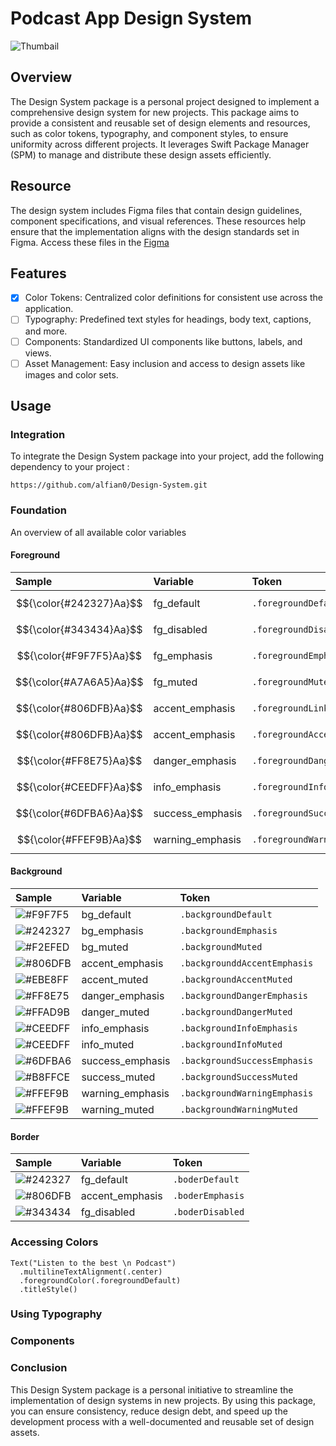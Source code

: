 # Podcast App Design System

![Thumbail](https://github.com/user-attachments/assets/12f36749-1bf1-43c8-8159-c6f50824c509)

## Overview
The Design System package is a personal project designed to implement a comprehensive design system for new projects. This package aims to provide a consistent and reusable set of design elements and resources, such as color tokens, typography, and component styles, to ensure uniformity across different projects. It leverages Swift Package Manager (SPM) to manage and distribute these design assets efficiently.

## Resource
The design system includes Figma files that contain design guidelines, component specifications, and visual references. These resources help ensure that the implementation aligns with the design standards set in Figma. Access these files in the [Figma](https://www.figma.com/design/j0PwGxdUIKlcIUUiXhIaQa/Podcast-App-(Community)?node-id=0-1&t=6xsADA7oKhdCpdq0-0)

## Features
- [x] Color Tokens: Centralized color definitions for consistent use across the application.
- [ ] Typography: Predefined text styles for headings, body text, captions, and more.
- [ ] Components: Standardized UI components like buttons, labels, and views.
- [ ] Asset Management: Easy inclusion and access to design assets like images and color sets.

## Usage
### Integration
To integrate the Design System package into your project, add the following dependency to your project :
```
https://github.com/alfian0/Design-System.git
```
### Foundation
An overview of all available color variables
#### Foreground
|Sample|Variable|Token|
|:-|:-|:-|
|$${\color{#242327}Aa}$$|fg_default|`.foregroundDefault`|
|$${\color{#343434}Aa}$$|fg_disabled|`.foregroundDisabled`|
|$${\color{#F9F7F5}Aa}$$|fg_emphasis|`.foregroundEmphasis`|
|$${\color{#A7A6A5}Aa}$$|fg_muted|`.foregroundMuted`|
|$${\color{#806DFB}Aa}$$|accent_emphasis|`.foregroundLink`|
|$${\color{#806DFB}Aa}$$|accent_emphasis|`.foregroundAccent`|
|$${\color{#FF8E75}Aa}$$|danger_emphasis|`.foregroundDanger`|
|$${\color{#CEEDFF}Aa}$$|info_emphasis|`.foregroundInfo`|
|$${\color{#6DFBA6}Aa}$$|success_emphasis|`.foregroundSuccess`|
|$${\color{#FFEF9B}Aa}$$|warning_emphasis|`.foregroundWarning`|
#### Background
|Sample|Variable|Token|
|:-|:-|:-|
|![#F9F7F5](https://via.placeholder.com/15/F9F7F5/000000?text=+)|bg_default|`.backgroundDefault`|
|![#242327](https://via.placeholder.com/15/242327/000000?text=+)|bg_emphasis|`.backgroundEmphasis`|
|![#F2EFED](https://via.placeholder.com/15/F2EFED/000000?text=+)|bg_muted|`.backgroundMuted`|
|![#806DFB](https://via.placeholder.com/15/806DFB/000000?text=+)|accent_emphasis|`.backgrounddAccentEmphasis`|
|![#EBE8FF](https://via.placeholder.com/15/EBE8FF/000000?text=+)|accent_muted|`.backgroundAccentMuted`|
|![#FF8E75](https://via.placeholder.com/15/FF8E75/000000?text=+)|danger_emphasis|`.backgroundDangerEmphasis`|
|![#FFAD9B](https://via.placeholder.com/15/FFAD9B/000000?text=+)|danger_muted|`.backgroundDangerMuted`|
|![#CEEDFF](https://via.placeholder.com/15/CEEDFF/000000?text=+)|info_emphasis|`.backgroundInfoEmphasis`|
|![#CEEDFF](https://via.placeholder.com/15/CEEDFF/000000?text=+)|info_muted|`.backgroundInfoMuted`|
|![#6DFBA6](https://via.placeholder.com/15/6DFBA6/000000?text=+)|success_emphasis|`.backgroundSuccessEmphasis`|
|![#B8FFCE](https://via.placeholder.com/15/B8FFCE/000000?text=+)|success_muted|`.backgroundSuccessMuted`|
|![#FFEF9B](https://via.placeholder.com/15/FFEF9B/000000?text=+)|warning_emphasis|`.backgroundWarningEmphasis`|
|![#FFEF9B](https://via.placeholder.com/15/FFEF9B/000000?text=+)|warning_muted|`.backgroundWarningMuted`|
#### Border
|Sample|Variable|Token|
|:-|:-|:-|
|![#242327](https://via.placeholder.com/15/242327/000000?text=+)|fg_default|`.boderDefault`|
|![#806DFB](https://via.placeholder.com/15/806DFB/000000?text=+)|accent_emphasis|`.boderEmphasis`|
|![#343434](https://via.placeholder.com/15/343434/000000?text=+)|fg_disabled|`.boderDisabled`|
### Accessing Colors
```
Text("Listen to the best \n Podcast")
  .multilineTextAlignment(.center)
  .foregroundColor(.foregroundDefault)
  .titleStyle()
```
### Using Typography

### Components

### Conclusion
This Design System package is a personal initiative to streamline the implementation of design systems in new projects. By using this package, you can ensure consistency, reduce design debt, and speed up the development process with a well-documented and reusable set of design assets.
